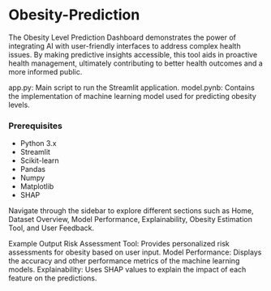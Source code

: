 # Obesity-Prediction

The Obesity Level Prediction Dashboard demonstrates the power of integrating AI with user-friendly interfaces to address complex health issues. By making predictive insights accessible, this tool aids in proactive health management, ultimately contributing to better health outcomes and a more informed public.

app.py: Main script to run the Streamlit application.
model.pynb: Contains the implementation of  machine learning model used for predicting obesity levels.

### Prerequisites
- Python 3.x
- Streamlit
- Scikit-learn
- Pandas
- Numpy
- Matplotlib
- SHAP

Navigate through the sidebar to explore different sections such as Home, Dataset Overview, Model Performance, Explainability, Obesity Estimation Tool, and User Feedback.

Example Output
Risk Assessment Tool: Provides personalized risk assessments for obesity based on user input.
Model Performance: Displays the accuracy and other performance metrics of the machine learning models.
Explainability: Uses SHAP values to explain the impact of each feature on the predictions.
